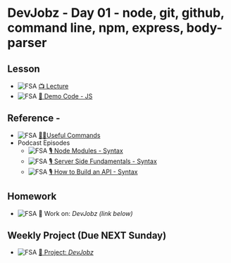 # DevJobz - Day 01 - node, git, github, command line, npm, express, body-parser

## Lesson

- ![FSA](/logo.png) [📺 Lecture](https://www.youtube.com/watch?v=Epzv6IzTa8Q&list=PLO-hJvFNCa1QWAlA5mkE93zDIMvQEhYyC)
- ![FSA](/logo.png) [👾 Demo Code - JS](index.js)

## Reference -

- ![FSA](/logo.png) [👨‍💻Useful Commands](../../reference/useful-commands.md)
- Podcast Episodes
  - ![FSA](/logo.png) [🎙️ Node Modules - Syntax](https://syntax.fm/show/211/hasty-treat-modules-in-node)
  - ![FSA](/logo.png) [🎙️ Server Side Fundamentals - Syntax](https://syntax.fm/show/188/the-fundamentals-server-side)
  - ![FSA](/logo.png) [🎙️ How to Build an API - Syntax](https://syntax.fm/show/174/how-to-build-an-api)

## Homework

- ![FSA](/logo.png) 🔬 Work on: _DevJobz (link below)_

## Weekly Project (Due NEXT Sunday)

- ![FSA](/logo.png) [🔬 Project: _DevJobz_](https://learn.fullstackacademy.com/workshop/5e9864796d12f200044538a5/content/5e9864796d12f200044538b3/text)
